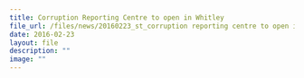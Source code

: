 ```yaml
---
title: Corruption Reporting Centre to open in Whitley
file_url: /files/news/20160223_st_corruption reporting centre to open in whitley.pdf
date: 2016-02-23
layout: file
description: ""
image: ""
---
```

